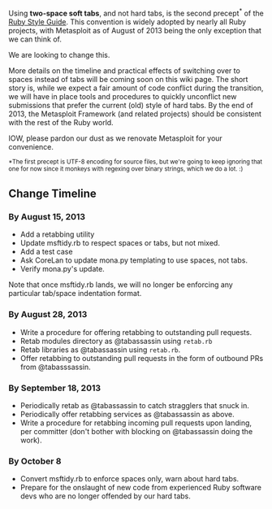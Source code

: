 Using **two-space soft tabs**, and not hard tabs, is the second precept<sup>*</sup> of the [Ruby Style Guide](https://github.com/bbatsov/ruby-style-guide#source-code-layout). This convention is widely adopted by nearly all Ruby projects, with Metasploit as of August of 2013 being the only exception that we can think of.

We are looking to change this.

More details on the timeline and practical effects of switching over to spaces instead of tabs will be coming soon on this wiki page. The short story is, while we expect a fair amount of code conflict during the transition, we will have in place tools and procedures to quickly unconflict new submissions that prefer the current (old) style of hard tabs. By the end of 2013, the Metasploit Framework (and related projects) should be consistent with the rest of the Ruby world.

IOW, please pardon our dust as we renovate Metasploit for your convenience.

 <sup>*The first precept is UTF-8 encoding for source files, but we're going to keep ignoring that one for now since it monkeys with regexing over binary strings, which we do a lot. :)</sup>

## Change Timeline

### By August 15, 2013
 - Add a retabbing utility
 - Update msftidy.rb to respect spaces or tabs, but not mixed.
 - Add a test case
 - Ask CoreLan to update mona.py templating to use spaces, not tabs.
 - Verify mona.py's update.

Note that once msftidy.rb lands, we will no longer be enforcing any particular tab/space indentation format.

### By August 28, 2013
 - Write a procedure for offering retabbing to outstanding pull requests.
 - Retab modules directory as @tabassassin using `retab.rb`
 - Retab libraries as @tabassassin using `retab.rb`.
 - Offer retabbing to outstanding pull requests in the form of outbound PRs from @tabasssassin.

### By September 18, 2013
 - Periodically retab as @tabassassin to catch stragglers that snuck in.
 - Periodically offer retabbing services as @tabassassin as above.
 - Write a procedure for retabbing incoming pull requests upon landing, per committer (don't bother with blocking on @tabassassin doing the work).

### By October 8
 - Convert msftidy.rb to enforce spaces only, warn about hard tabs.
 - Prepare for the onslaught of new code from experienced Ruby software devs who are no longer offended by our hard tabs.